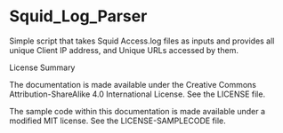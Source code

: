 # Squid_Log_Parser
Simple script that takes Squid Access.log files as inputs  and provides all unique Client IP address, and Unique URLs accessed by them.


License Summary

The documentation is made available under the Creative Commons Attribution-ShareAlike 4.0 International License. See the LICENSE file.

The sample code within this documentation is made available under a modified MIT license. See the LICENSE-SAMPLECODE file.
